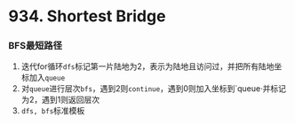 # 934. Shortest Bridge

### BFS最短路径

1. 迭代for循环`dfs`标记第一片陆地为2，表示为陆地且访问过，并把所有陆地坐标加入`queue`
2. 对`queue`进行层次`bfs`，遇到2则`continue`，遇到0则加入坐标到`queue·并标记为2，遇到1则返回层次
3. `dfs, bfs`标准模板
